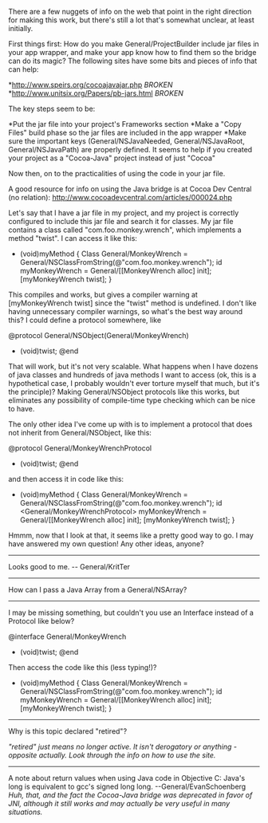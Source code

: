

There are a few nuggets of info on the web that point in the right direction for making this work, but there's still a lot that's somewhat unclear, at least initially.

First things first:  How do you make General/ProjectBuilder include jar files in your app wrapper, and make your app know how to find them so the bridge can do its magic? The following sites have some bits and pieces of info that can help:


*http://www.speirs.org/cocoajavajar.php *BROKEN*
*http://www.unitsix.org/Papers/pb-jars.html *BROKEN*


The key steps seem to be:


*Put the jar file into your project's Frameworks section
*Make a "Copy Files" build phase so the jar files are included in the app wrapper
*Make sure the important keys (General/NSJavaNeeded, General/NSJavaRoot, General/NSJavaPath) are properly defined.  It seems to help if you created your project as a "Cocoa-Java" project instead of just "Cocoa"


Now then, on to the practicalities of using the code in your jar file.

A good resource for info on using the Java bridge is at Cocoa Dev Central (no relation): http://www.cocoadevcentral.com/articles/000024.php

Let's say that I have a jar file in my project, and my project is correctly configured to include this jar file and search it for classes.  My jar file contains a class called "com.foo.monkey.wrench", which implements a method "twist".  I can access it like this:

    
- (void)myMethod
{
    Class General/MonkeyWrench = General/NSClassFromString(@"com.foo.monkey.wrench");
    id myMonkeyWrench = General/[[MonkeyWrench alloc] init];
    [myMonkeyWrench twist];
}


This compiles and works, but gives a compiler warning at [myMonkeyWrench twist] since the "twist" method is undefined.  I don't like having unnecessary compiler warnings, so what's the best way around this?  I could define a protocol somewhere, like

    
@protocol General/NSObject(General/MonkeyWrench)
- (void)twist;
@end


That will work, but it's not very scalable.  What happens when I have dozens of java classes and hundreds of java methods I want to access (ok, this is a hypothetical case, I probably wouldn't ever torture myself that much, but it's the principle)?  Making General/NSObject protocols like this works, but eliminates any possibility of compile-time type checking which can be nice to have.

The only other idea I've come up with is to implement a protocol that does not inherit from General/NSObject, like this:

    
@protocol General/MonkeyWrenchProtocol
- (void)twist;
@end


and then access it in code like this:

    
- (void)myMethod
{
    Class General/MonkeyWrench = General/NSClassFromString(@"com.foo.monkey.wrench");
    id <General/MonkeyWrenchProtocol> myMonkeyWrench = General/[[MonkeyWrench alloc] init];
    [myMonkeyWrench twist];
}


Hmmm, now that I look at that, it seems like a pretty good way to go.  I may have answered my own question!  Any other ideas, anyone?

----

Looks good to me. -- General/KritTer

----

How can I pass a Java Array from a General/NSArray?

----
 I may be missing something, but couldn't you use an Interface instead of a Protocol like below?

    
@interface General/MonkeyWrench
- (void)twist;
@end


Then access the code like this (less typing!)?

    
- (void)myMethod
{
    Class General/MonkeyWrench = General/NSClassFromString(@"com.foo.monkey.wrench");
    id myMonkeyWrench = General/[[MonkeyWrench alloc] init];
    [myMonkeyWrench twist];
}


----

Why is this topic declared "retired"?

*"retired" just means no longer active.  It isn't derogatory or anything - opposite actually.  Look through the info on how to use the site.*

----
A note about return values when using Java code in Objective C: Java's long is equivalent to gcc's signed long long. --General/EvanSchoenberg *Huh, that, and the fact the Cocoa-Java bridge was deprecated in favor of JNI, although it still works and may actually be very useful in many situations.*